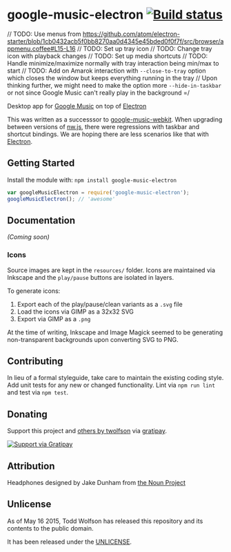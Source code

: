 # google-music-electron [![Build status](https://travis-ci.org/twolfson/google-music-electron.png?branch=master)](https://travis-ci.org/twolfson/google-music-electron)

// TODO: Use menus from https://github.com/atom/electron-starter/blob/1cb0432acb5f0bb8270aa0d4345e45bded0f0f7f/src/browser/appmenu.coffee#L15-L16
// TODO: Set up tray icon
// TODO: Change tray icon with playback changes
// TODO: Set up media shortcuts
// TODO: Handle minimize/maximize normally with tray interaction being min/max to start
// TODO: Add on Amarok interaction with `--close-to-tray` option which closes the window but keeps everything running in the tray
//   Upon thinking further, we might need to make the option more `--hide-in-taskbar` or not since Google Music can't really play in the background =/

Desktop app for [Google Music][] on top of [Electron][]

This was written as a successsor to [google-music-webkit][]. When upgrading between versions of [nw.js][], there were regressions with taskbar and shortcut bindings. We are hoping there are less scenarios like that with [Electron][].

[Google Music]: https://play.google.com/music/listen
[Electron]: http://electron.atom.io/
[google-music-webkit]: https://github.com/twolfson/google-music-webkit
[nw.js]: https://github.com/nwjs/nw.js

## Getting Started
Install the module with: `npm install google-music-electron`

```js
var googleMusicElectron = require('google-music-electron');
googleMusicElectron(); // 'awesome'
```

## Documentation
_(Coming soon)_

### Icons
Source images are kept in the `resources/` folder. Icons are maintained via Inkscape and the `play/pause` buttons are isolated in layers.

To generate icons:

1. Export each of the play/pause/clean variants as a `.svg` file
2. Load the icons via GIMP as a 32x32 SVG
3. Export via GIMP as a `.png`

At the time of writing, Inkscape and Image Magick seemed to be generating non-transparent backgrounds upon converting SVG to PNG.

## Contributing
In lieu of a formal styleguide, take care to maintain the existing coding style. Add unit tests for any new or changed functionality. Lint via `npm run lint` and test via `npm test`.

## Donating
Support this project and [others by twolfson][gratipay] via [gratipay][].

[![Support via Gratipay][gratipay-badge]][gratipay]

[gratipay-badge]: https://cdn.rawgit.com/gratipay/gratipay-badge/2.x.x/dist/gratipay.png
[gratipay]: https://www.gratipay.com/twolfson/

## Attribution
Headphones designed by Jake Dunham from [the Noun Project][headphones-icon]

[headphones-icon]: http://thenounproject.com/term/headphones/16097/

## Unlicense
As of May 16 2015, Todd Wolfson has released this repository and its contents to the public domain.

It has been released under the [UNLICENSE][].

[UNLICENSE]: UNLICENSE
